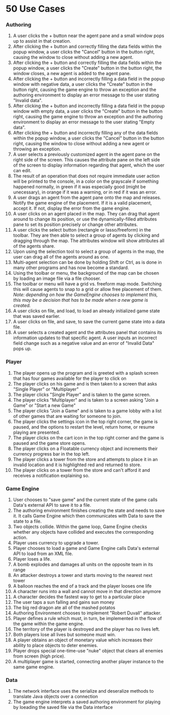 # 50 Use Cases

### Authoring
1. A user clicks the + button near the agent pane and a small window pops up to assist in that creation.
2. After clicking the + button and correctly filling the data fields within the popup window, a user clicks the "Cancel" button in the button right, causing the window to close without adding a new agent.
3. After clicking the + button and correctly filling the data fields within the popup window, a user clicks the "Create" button in the button right, the window closes, a new agent is added to the agent pane.
4. After clicking the + button and incorrectly filling a data field in the popup window with negative data, a user clicks the "Create" button in the button right, causing the game engine to throw an exception and the authoring environment to display an error message to the user stating "Invalid data".
5. After clicking the + button and incorrectly filling a data field in the popup window with empty data, a user clicks the "Create" button in the button right, causing the game engine to throw an exception and the authoring environment to display an error message to the user stating "Empty data".
6. After clicking the + button and incorrectly filling any of the data fields within the popup window, a user clicks the "Cancel" button in the button right, causing the window to close without adding a new agent or throwing an exception.
7. A user selects a previously customized agent in the agent pane on the right side of the screen. This causes the attribute pane on the left side of the screen to display information regarding that agent, which the user can edit.
8. The result of an operation that does not require immediate user action will be printed to the console, in a color on the grayscale if something happened normally, in green if it was especially good (might be unecessary), in orange if it was a warning, or in red if it was an error.
9. A user drags an agent from the agent pane onto the map and releases. Notify the game engine of the placement. If it is a valid placement, accept it. If not, display the error from the game engine.
10. A user clicks on an agent placed in the map. They can drag that agent around to change its position, or use the dynamically-filled attributes pane to set its position precisely or change other attributes.
11. A user clicks the select button (rectangle or lasso/freeform) in the toolbar. They are then able to select a group of agents by clicking and dragging through the map. The attributes window will show attributes all of the agents share.
12. Upon using the selection tool to select a group of agents in the map, the user can drag all of the agents around as one.
13. Multi-agent selection can be done by holding Shift or Ctrl, as is done in many other programs and has now become a standard.
14. Using the toolbar or menu, the background of the map can be chosen by loading an image file via a file chooser.
15. The toolbar or menu will have a grid vs. freeform map mode. Switching this will cause agents to snap to a grid or allow free placement of them. *Note: depending on how the GameEngine chooses to implement this, this may be a decision that has to be made when a new game is created.*
16. A user clicks on file, and load, to load an already initialized game state that was saved earlier. 
17. A user clicks on file, and save, to save the current game state into a data file. 
18. A user selects a created agent and the attributes panel that contains its information updates to that specific agent. A user inputs an incorrect field change such as a negative value and an error of "Invalid Data" pops up. 

### Player
1. The player opens up the program and is greeted with a splash screen that has four games available for the player to click on
2. The player clicks on his game and is then taken to a screen that asks "Single Player" or "Multiplayer"
3. The player clicks "Single Player" and is taken to the game screen.
4. The player clicks "Multiplayer" and is taken to a screen asking "Join a Game" or "Start a new Game"
5. The player clicks "Join a Game" and is taken to a game lobby with a list of other games that are waiting for someone to join.
6. The player clicks the settings icon in the top right corner, the game is paused, and the options to restart the level, return home, or resume playing are presented.
7. The player clicks on the cart icon in the top right corner and the game is paused and the game store opens.
8. The player clicks on a Floatable currency object and increments their currency progress bar in the top left.
9. The player clicks a tower from the store and attempts to place it in an invalid location and it is highlighted red and returned to store.
10. The player clicks on a tower from the store and can't afford it and receives a notification explaining so.

### Game Engine

1. User chooses to "save game" and the current state of the game calls Data's external API to save it to a file.
2. The authoring environment finishes creating the state and needs to save it. It calls Game Engine which then communicates with Data to save the state to a file.
3. Two objects collide. Within the game loop, Game Engine checks whether any objects have collided and executes the corresponding action.
4. Player uses currency to upgrade a tower.
5. Player chooses to load a game and Game Engine calls Data's external API to load from an XML file.
6. Player loses a life.
7. A bomb explodes and damages all units on the opposite team in its range
8. An attacker destroys a tower and starts moving to the nearest next tower
9. A balloon reaches the end of a track and the player looses one life
10. A character runs into a wall and cannot move in that direction anymore
11. A character decides the fastest way to get to a particular place
12. The user taps a sun falling and gains sun money
13. The big red dragon ate all of the mashed potatos
14. Authoring Environment chooses to implement "Robert Duvall" attacker.
15. Player defines a rule which must, in turn, be implemented in the flow of the game within the game engine.
16. The territory of the player is destroyed and the player has no lives left.
17. Both players lose all lives but someone must win.
18. A player obtains an object of monetary value which increases their ability to place objects to deter enemies.
19. Player drops special one-time-use "nuke" object that clears all enemies from screen (high price).
20. A multiplayer game is started, connecting another player instance to the same game engine.

### Data
1. The network interface uses the serialize and deseralize methods to translate Java objects over a connection
2. The game engine interprets a saved authoring environment for playing by loeading the saved file via the Data interface
